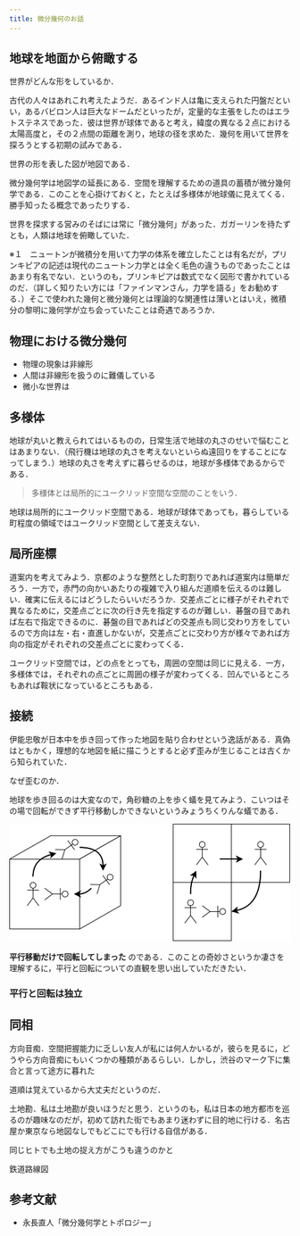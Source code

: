 ```yaml
---
title: 微分幾何のお話
---
```


## 地球を地面から俯瞰する

世界がどんな形をしているか．

古代の人々はあれこれ考えたようだ．あるインド人は亀に支えられた円盤だといい，あるバビロン人は巨大なドームだといったが，定量的な主張をしたのはエラトステネスであった．彼は世界が球体であると考え，緯度の異なる２点における太陽高度と，その２点間の距離を測り，地球の径を求めた．幾何を用いて世界を探ろうとする初期の試みである．

世界の形を表した図が地図である．

微分幾何学は地図学の延長にある．空間を理解するための道具の蓄積が微分幾何学である．このことを心掛けておくと，たとえば多様体が地球儀に見えてくる．勝手知ったる概念であったりする．

世界を探求する営みのそばには常に「微分幾何」があった．ガガーリンを待たずとも，人類は地球を俯瞰していた．

※１　ニュートンが微積分を用いて力学の体系を確立したことは有名だが，プリンキピアの記述は現代のニュートン力学とは全く毛色の違うものであったことはあまり有名でない．というのも，プリンキピアは数式でなく図形で書かれているのだ．（詳しく知りたい方には「ファインマンさん，力学を語る」をお勧めする．）そこで使われた幾何と微分幾何とは理論的な関連性は薄いとはいえ，微積分の黎明に幾何学が立ち会っていたことは奇遇であろうか．

## 物理における微分幾何

- 物理の現象は非線形
- 人間は非線形を扱うのに難儀している
- 微小な世界は

## 多様体

地球が丸いと教えられてはいるものの，日常生活で地球の丸さのせいで悩むことはあまりない．（飛行機は地球の丸さを考えないといらぬ遠回りをすることになってしまう．）地球の丸さを考えずに暮らせるのは，地球が多様体であるからである．

> 多様体とは局所的にユークリッド空間な空間のことをいう．

地球は局所的にユークリッド空間である．地球が球体であっても，暮らしている町程度の領域ではユークリッド空間として差支えない．

## 局所座標

道案内を考えてみよう．京都のような整然とした町割りであれば道案内は簡単だろう．一方で，赤門の向かいあたりの複雑で入り組んだ道順を伝えるのは難しい．確実に伝えるにはどうしたらいいだろうか．交差点ごとに様子がそれぞれで異なるために，交差点ごとに次の行き先を指定するのが難しい．碁盤の目であれば左右で指定できるのに．碁盤の目であればどの交差点も同じ交わり方をしているので方向は左・右・直進しかないが，交差点ごとに交わり方が様々であれば方向の指定がそれぞれの交差点ごとに変わってくる．

ユークリッド空間では，どの点をとっても，周囲の空間は同じに見える．一方，多様体では，それぞれの点ごとに周囲の様子が変わってくる．凹んでいるところもあれば鞍状になっているところもある．

## 接続

伊能忠敬が日本中を歩き回って作った地図を貼り合わせという逸話がある．真偽はともかく，理想的な地図を紙に描こうとすると必ず歪みが生じることは古くから知られていた．

なぜ歪むのか．

地球を歩き回るのは大変なので，角砂糖の上を歩く蟻を見てみよう．こいつはその場で回転ができず平行移動しかできないというみょうちくりんな蟻である．

![](./img/ant.dio.svg)

**平行移動だけで回転してしまった** のである．このことの奇妙さというか凄さを理解するに，平行と回転についての直観を思い出していただきたい．

### 平行と回転は独立

## 同相

方向音痴．空間把握能力に乏しい友人が私には何人かいるが，彼らを見るに，どうやら方向音痴にもいくつかの種類があるらしい．しかし，渋谷のマーク下に集合と言って途方に暮れた

道順は覚えているから大丈夫だというのだ．

土地勘．私は土地勘が良いほうだと思う．というのも，私は日本の地方都市を巡るのが趣味なのだが，初めて訪れた街でもあまり迷わずに目的地に行ける．名古屋か東京なら地図なしでもどこにでも行ける自信がある．

同じヒトでも土地の捉え方がこうも違うのかと

鉄道路線図

## 参考文献

- 永長直人「微分幾何学とトポロジー」
